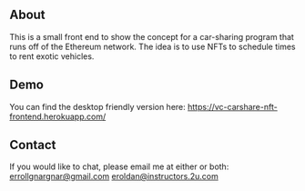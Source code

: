 ## About

This is a small front end to show the concept for a car-sharing program that runs off of the Ethereum network. The idea is to use NFTs to schedule times to rent exotic vehicles. 

## Demo
You can find the desktop friendly version here:
https://vc-carshare-nft-frontend.herokuapp.com/

## Contact
If you would like to chat, please email me at either or both:
errollgnargnar@gmail.com
eroldan@instructors.2u.com
